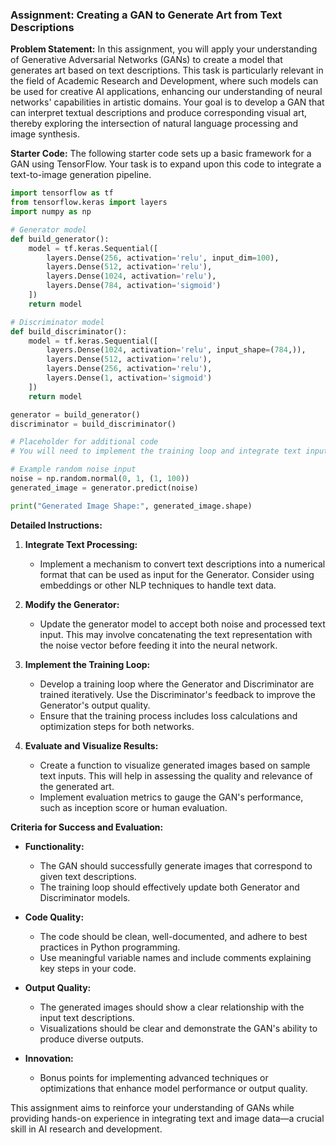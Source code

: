 ### Assignment: Creating a GAN to Generate Art from Text Descriptions ###

**Problem Statement:**
In this assignment, you will apply your understanding of Generative Adversarial Networks (GANs) to create a model that generates art based on text descriptions. This task is particularly relevant in the field of Academic Research and Development, where such models can be used for creative AI applications, enhancing our understanding of neural networks' capabilities in artistic domains. Your goal is to develop a GAN that can interpret textual descriptions and produce corresponding visual art, thereby exploring the intersection of natural language processing and image synthesis.

**Starter Code:**
The following starter code sets up a basic framework for a GAN using TensorFlow. Your task is to expand upon this code to integrate a text-to-image generation pipeline.

```python
import tensorflow as tf
from tensorflow.keras import layers
import numpy as np

# Generator model
def build_generator():
    model = tf.keras.Sequential([
        layers.Dense(256, activation='relu', input_dim=100),
        layers.Dense(512, activation='relu'),
        layers.Dense(1024, activation='relu'),
        layers.Dense(784, activation='sigmoid')
    ])
    return model

# Discriminator model
def build_discriminator():
    model = tf.keras.Sequential([
        layers.Dense(1024, activation='relu', input_shape=(784,)),
        layers.Dense(512, activation='relu'),
        layers.Dense(256, activation='relu'),
        layers.Dense(1, activation='sigmoid')
    ])
    return model

generator = build_generator()
discriminator = build_discriminator()

# Placeholder for additional code
# You will need to implement the training loop and integrate text input handling

# Example random noise input
noise = np.random.normal(0, 1, (1, 100))
generated_image = generator.predict(noise)

print("Generated Image Shape:", generated_image.shape)
```

**Detailed Instructions:**

1. **Integrate Text Processing:**
   - Implement a mechanism to convert text descriptions into a numerical format that can be used as input for the Generator. Consider using embeddings or other NLP techniques to handle text data.

2. **Modify the Generator:**
   - Update the generator model to accept both noise and processed text input. This may involve concatenating the text representation with the noise vector before feeding it into the neural network.

3. **Implement the Training Loop:**
   - Develop a training loop where the Generator and Discriminator are trained iteratively. Use the Discriminator's feedback to improve the Generator's output quality.
   - Ensure that the training process includes loss calculations and optimization steps for both networks.

4. **Evaluate and Visualize Results:**
   - Create a function to visualize generated images based on sample text inputs. This will help in assessing the quality and relevance of the generated art.
   - Implement evaluation metrics to gauge the GAN's performance, such as inception score or human evaluation.

**Criteria for Success and Evaluation:**

- **Functionality:**
  - The GAN should successfully generate images that correspond to given text descriptions.
  - The training loop should effectively update both Generator and Discriminator models.

- **Code Quality:**
  - The code should be clean, well-documented, and adhere to best practices in Python programming.
  - Use meaningful variable names and include comments explaining key steps in your code.

- **Output Quality:**
  - The generated images should show a clear relationship with the input text descriptions.
  - Visualizations should be clear and demonstrate the GAN's ability to produce diverse outputs.

- **Innovation:**
  - Bonus points for implementing advanced techniques or optimizations that enhance model performance or output quality.

This assignment aims to reinforce your understanding of GANs while providing hands-on experience in integrating text and image data—a crucial skill in AI research and development.